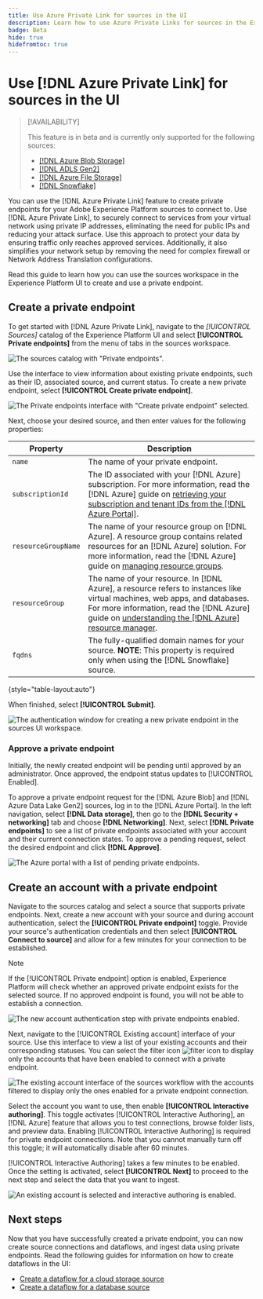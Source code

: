 ```yaml
---
title: Use Azure Private Link for sources in the UI
description: Learn how to use Azure Private Links for sources in the Experience Platform UI.
badge: Beta
hide: true
hidefromtoc: true
---
```

# Use [!DNL Azure Private Link] for sources in the UI

>[!AVAILABILITY]
>
>This feature is in beta and is currently only supported for the following sources:
>
>* [[!DNL Azure Blob Storage]](../../connectors/cloud-storage/blob.md)
>* [[!DNL ADLS Gen2]](../../connectors/cloud-storage/adls-gen2.md)
>* [[!DNL Azure File Storage]](../../connectors/cloud-storage/azure-file-storage.md)
>* [[!DNL Snowflake]](../../connectors/databases/snowflake.md)

You can use the [!DNL Azure Private Link] feature to create private endpoints for your Adobe Experience Platform sources to connect to. Use [!DNL Azure Private Link], to securely connect to services from your virtual network using private IP addresses, eliminating the need for public IPs and reducing your attack surface. Use this approach to protect your data by ensuring traffic only reaches approved services. Additionally, it also simplifies your network setup by removing the need for complex firewall or Network Address Translation configurations.

Read this guide to learn how you can use the sources workspace in the Experience Platform UI to create and use a private endpoint.

## Create a private endpoint

To get started with [!DNL Azure Private Link], navigate to the *[!UICONTROL Sources]* catalog of the Experience Platform UI and select **[!UICONTROL Private endpoints]** from the menu of tabs in the sources workspace.

![The sources catalog with "Private endpoints".](../../images/tutorials/private-links/catalog.png)

Use the interface to view information about existing private endpoints, such as their ID, associated source, and current status. To create a new private endpoint, select **[!UICONTROL Create private endpoint]**.

![The Private endpoints interface with "Create private endpoint" selected.](../../images/tutorials/private-links/private-endpoints.png)

Next, choose your desired source, and then enter values for the following properties:

| Property | Description |
| --- | --- |
| `name` | The name of your private endpoint. |
| `subscriptionId` | The ID associated with your [!DNL Azure] subscription. For more information, read the [!DNL Azure] guide on [retrieving your subscription and tenant IDs from the [!DNL Azure Portal]](https://learn.microsoft.com/en-us/azure/azure-portal/get-subscription-tenant-id). |
| `resourceGroupName` | The name of your resource group on [!DNL Azure]. A resource group contains related resources for an [!DNL Azure] solution. For more information, read the [!DNL Azure] guide on [managing resource groups](https://learn.microsoft.com/en-us/azure/azure-resource-manager/management/manage-resource-groups-portal). | 
| `resourceGroup` | The name of your resource. In [!DNL Azure], a resource refers to instances like virtual machines, web apps, and databases. For more information, read the [!DNL Azure] guide on [understanding the [!DNL Azure] resource manager](https://learn.microsoft.com/en-us/azure/azure-resource-manager/management/overview). |
| `fqdns` | The fully-qualified domain names for your source. **NOTE**: This property is required only when using the [!DNL Snowflake] source. |

{style="table-layout:auto"}

When finished, select **[!UICONTROL Submit]**.

![The authentication window for creating a new private endpoint in the sources UI workspace.](../../images/tutorials/private-links/create-private-endpoint.png)

### Approve a private endpoint

Initially, the newly created endpoint will be pending until approved by an administrator. Once approved, the endpoint status updates to [!UICONTROL Enabled].

To approve a private endpoint request for the [!DNL Azure Blob] and [!DNL Azure Data Lake Gen2] sources, log in to the [!DNL Azure Portal]. In the left navigation, select **[!DNL Data storage]**, then go to the **[!DNL Security + networking]** tab and choose **[!DNL Networking]**. Next, select **[!DNL Private endpoints]** to see a list of private endpoints associated with your account and their current connection states. To approve a pending request, select the desired endpoint and click **[!DNL Approve]**.

![The Azure portal with a list of pending private endpoints.](../../images/tutorials/private-links/azure.png)

## Create an account with a private endpoint

Navigate to the sources catalog and select a source that supports private endpoints. Next, create a new account with your source and during account authentication, select the **[!UICONTROL Private endpoint]** toggle. Provide your source's authentication credentials and then select **[!UICONTROL Connect to source]** and allow for a few minutes for your connection to be established.

>[!NOTE]
>
>If the [!UICONTROL Private endpoint] option is enabled, Experience Platform will check whether an approved private endpoint exists for the selected source. If no approved endpoint is found, you will not be able to establish a connection.

![The new account authentication step with private endpoints enabled.](../../images/tutorials/private-links/new-account.png)

Next, navigate to the [!UICONTROL Existing account] interface of your source. Use this interface to view a list of your existing accounts and their corresponding statuses. You can select the filter icon ![filter icon](../../../images/icons/filter.png) to display only the accounts that have been enabled to connect with a private endpoint.

![The existing account interface of the sources workflow with the accounts filtered to display only the ones enabled for a private endpoint connection.](../../images/tutorials/private-links/existing-private-endpoints.png)

Select the account you want to use, then enable **[!UICONTROL Interactive authoring]**. This toggle activates [!UICONTROL Interactive Authoring], an [!DNL Azure] feature that allows you to test connections, browse folder lists, and preview data. Enabling [!UICONTROL Interactive Authoring] is required for private endpoint connections. Note that you cannot manually turn off this toggle; it will automatically disable after 60 minutes.

[!UICONTROL Interactive Authoring] takes a few minutes to be enabled. Once the setting is activated, select **[!UICONTROL Next]** to proceed to the next step and select the data that you want to ingest.

![An existing account is selected and interactive authoring is enabled.](../../images/tutorials/private-links/interactive-authoring.png)

## Next steps

Now that you have successfully created a private endpoint, you can now create source connections and dataflows, and ingest data using private endpoints. Read the following guides for information on how to create dataflows in the UI:

* [Create a dataflow for a cloud storage source](../ui/dataflow/batch/cloud-storage.md)
* [Create a dataflow for a database source](../ui/dataflow/databases.md)